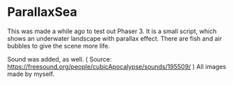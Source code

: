# ParallaxSea

This was made a while ago to test out Phaser 3. It is a small script, which shows an underwater landscape with parallax effect. There are fish and air bubbles to give the scene more life. 

Sound was added, as well. ( Source: https://freesound.org/people/cubicApocalypse/sounds/195509/ )
All images made by myself.
